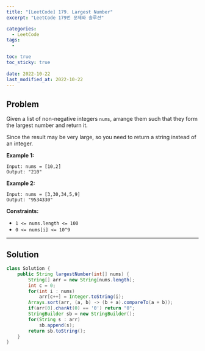 ```yaml
---
title: "[LeetCode] 179. Largest Number"
excerpt: "LeetCode 179번 문제와 솔루션"

categories:
  - LeetCode
tags:
  - 

toc: true
toc_sticky: true
 
date: 2022-10-22
last_modified_at: 2022-10-22
---
```

## **Problem**
Given a list of non-negative integers `nums`, arrange them such that they form the largest number and return it.

Since the result may be very large, so you need to return a string instead of an integer.

**Example 1:**
```
Input: nums = [10,2]
Output: "210"
```
**Example 2:**
```
Input: nums = [3,30,34,5,9]
Output: "9534330"

```
**Constraints:**
- `1 <= nums.length <= 100`
- `0 <= nums[i] <= 10^9`

---
## **Solution**
```java
class Solution {
    public String largestNumber(int[] nums) {
        String[] arr = new String[nums.length];
        int c = 0;
        for(int i : nums)
            arr[c++] = Integer.toString(i);
        Arrays.sort(arr, (a, b) -> (b + a).compareTo(a + b));
        if(arr[0].charAt(0) == '0') return "0";
        StringBuilder sb = new StringBuilder();
        for(String s : arr)
            sb.append(s);
        return sb.toString();
    }
}
```
<!-- ## **Explanation**
- 
```java

```
- 
```java

``` -->